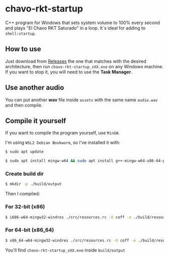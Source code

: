 # chavo-rkt-startup
C++ program for Windows that sets system volume to 100% every second and plays "El Chavo RKT Saturado" in a loop. It´s ideal for adding to `shell:startup`.

## How to use
Just download from [Releases](https://github.com/agopdev/chavo-rkt-startup/releases/latest) the one that matches with the desired architecture, then run `chavo-rkt-startup_xXX.exe` on any Windows machine. If you want to stop it, you will need to use the **Task Manager**.

## Use another audio
You can put another **wav** file inside `assets` with the same name `audio.wav` and then compile.

## Compile it yourself
If you want to compile the program yourself, use `MinGW`.

I'm using `WSL2 Debian Bookworm`, so I've installed it with:
```bash
$ sudo apt update

$ sudo apt install mingw-w64 && sudo apt install g++-mingw-w64-x86-64-posix
```

### Create build dir
```bash
$ mkdir -p ./build/output
```

Then I compiled:

### For 32-bit (x86)
```bash
$ i686-w64-mingw32-windres ./src/resources.rc -O coff -o ./build/resources.res && i686-w64-mingw32-g++ -o ./build/output/chavo-rkt-startup_x86.exe ./src/main.cpp ./build/resources.res -lole32 -lwinmm -static-libstdc++ -static-libgcc -static -mwindows
```

### For 64-bit (x86_64)
```bash
$ x86_64-w64-mingw32-windres ./src/resources.rc -O coff -o ./build/resources.res && x86_64-w64-mingw32-g++ -o ./build/output/chavo-rkt-startup_x86_64.exe ./src/main.cpp ./build/resources.res -lole32 -lwinmm -static-libstdc++ -static-libgcc -static -mwindows
```

You'll find `chavo-rkt-startup_xXX.exe` inside `build/output`